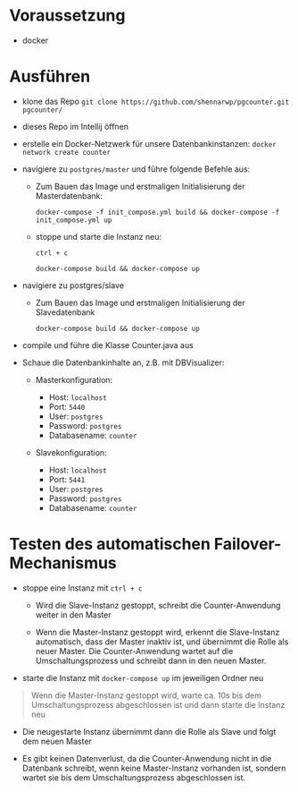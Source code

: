 # Voraussetzung

- docker

# Ausführen

- klone das Repo `git clone https://github.com/shennarwp/pgcounter.git pgcounter/`

- dieses Repo im Intellij öffnen

- erstelle ein Docker-Netzwerk für unsere Datenbankinstanzen: `docker network create counter`

- navigiere zu `postgres/master` und führe folgende Befehle aus:

	- Zum Bauen das Image und erstmaligen Initialisierung der Masterdatenbank:

		`docker-compose -f init_compose.yml build && docker-compose -f init_compose.yml up`

	- stoppe und starte die Instanz neu:

		`ctrl + c`

		`docker-compose build && docker-compose up`

- navigiere zu postgres/slave

	- Zum Bauen das Image und erstmaligen Initialisierung der Slavedatenbank

		`docker-compose build && docker-compose up`

- compile und führe die Klasse Counter.java aus

- Schaue die Datenbankinhalte an, z.B. mit DBVisualizer:
	- Masterkonfiguration:
		- Host: `localhost`
		- Port: `5440`
		- User: `postgres`
		- Password: `postgres`
		- Databasename: `counter`

	- Slavekonfiguration:
		- Host: `localhost`
		- Port: `5441`
		- User: `postgres`
		- Password: `postgres`
		- Databasename: `counter`

# Testen des automatischen Failover-Mechanismus

- stoppe eine Instanz mit `ctrl + c`

	- Wird die Slave-Instanz gestoppt, schreibt die Counter-Anwendung weiter in den Master

	- Wenn die Master-Instanz gestoppt wird, erkennt die Slave-Instanz automatisch,
		dass der Master inaktiv ist, und übernimmt die Rolle als neuer Master.
		Die Counter-Anwendung wartet auf die Umschaltungsprozess und schreibt dann in den neuen Master.

- starte die Instanz mit `docker-compose up` im jeweiligen Ordner neu

>Wenn die Master-Instanz gestoppt wird, warte ca. 10s bis dem Umschaltungsprozess abgeschlossen ist
	und dann starte die Instanz neu

- Die neugestarte Instanz übernimmt dann die Rolle als Slave und folgt dem neuen Master

- Es gibt keinen Datenverlust, da die Counter-Anwendung nicht in die Datenbank schreibt,
	wenn keine Master-Instanz vorhanden ist, sondern wartet sie bis dem Umschaltungsprozess abgeschlossen ist.
